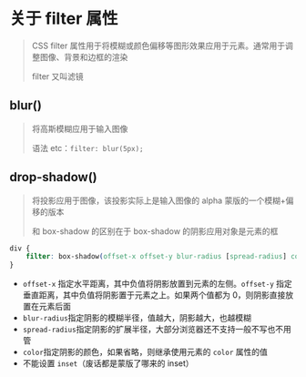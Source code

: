 # 关于 filter 属性

> CSS filter 属性用于将模糊或颜色偏移等图形效果应用于元素。通常用于调整图像、背景和边框的渲染
>
> filter 又叫滤镜

## blur()

> 将高斯模糊应用于输入图像
>
> 语法 etc：`filter: blur(5px);`

## drop-shadow()

> 将投影应用于图像，该投影实际上是输入图像的 alpha 蒙版的一个模糊+偏移的版本
>
> 和 box-shadow 的区别在于 box-shadow 的阴影应用对象是元素的框

```css
div {
    filter: box-shadow(offset-x offset-y blur-radius [spread-radius] color);
}
```

-   `offset-x` 指定水平距离，其中负值将阴影放置到元素的左侧。`offset-y` 指定垂直距离，其中负值将阴影置于元素之上。如果两个值都为 0，则阴影直接放置在元素后面
-   `blur-radius`指定阴影的模糊半径，值越大，阴影越大，也越模糊
-   `spread-radius`指定阴影的扩展半径，大部分浏览器还不支持一般不写也不用管
-   `color`指定阴影的颜色，如果省略，则继承使用元素的 `color` 属性的值
-   不能设置 `inset`（废话都是蒙版了哪来的 inset）
